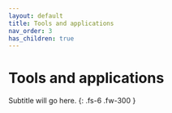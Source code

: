 ```yaml
---
layout: default
title: Tools and applications
nav_order: 3
has_children: true
---
```


# Tools and applications
Subtitle will go here.
{: .fs-6 .fw-300 }
